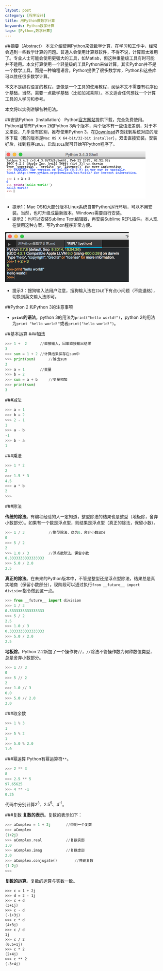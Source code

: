 ```yaml
---
layout: post
category: [程序设计]
title: 用Python做数学计算
keywords: Python数学计算
tags: [Python,数学计算]
---
```


##摘要（Abstract）
本文介绍使用Python来做数学计算，在学习和工作中，经常会遇到一些数学计算的问题。普通人会使用计算器软件，不得不说，计算器太难用了。专业人士可能会使用更强大的工具，如Matlab，但这种重量级工具有时可能并不适用。本文打算使用一个轻量级的工具Python来做计算。其实Python并不是一个数学工具，而是一种编程语言。Python提供了很多数学库，Python和这些库可以胜任很多数学计算。

本文不是编程语言的教程，更像是一个工具的使用教程，阅读本文不需要有程序设计基础，当然，需要一点数学基础（比如加减乘除）。本文适合任何想找一个计算工具的人学习和参考。

本文将以实例讲解各种用法。

##安装Python（Installation）
Python[官方网站](https://www.python.org/)提供下载，完全免费使用。Python目前有Python 2和Python 3两个版本，两个版本有一些语法差别，对于本文来说，几乎没有区别，推荐使用Python 3。在[Download](https://www.python.org/downloads/)界面找到系统对应的版本下载（我的版本是`Mac OS X 64-bit/32-bit installer`），双击直接安装。安装好后，找到程序`IDLE`，启动`IDLE`就可开始写Python程序了。

![Python Shell](/assets/images/2015/python-math-idle.png)

*  提示1：Mac OS和大部分版本Linux系统自带Python运行环境，可以不用安装。当然，也可升级成最新版本。Windows需要自行安装。
*  提示2：也可以安装Sublime Text编辑器，再安装Sublime REPL插件。本人现在使用这种方案，写Python程序非常方便。

![REPL](/assets/images/2015/python-math-sublime.png)

*  提示3：搜狗输入法用户注意，搜狗输入法在`IDLE`下有点小问题（不能退格），切换到英文输入法即可。

##Python 2 和Python 3的注意事项
*  **`print`的语法**。python 3的用法为`print("hello world!")`，python 2的用法为`print "hello world!"`或者`print("hello world!")`。

##基本运算
###加法

```python
>>> 1 +  2		//直接输入，回车直接输出结果
3
>>> sum = 1 + 2	//计算结果保存在sum中
>>> print(sum)		//输出sum
3
>>> a = 1		//变量
>>> b = 2
>>> sum = a + b 	//变量相加
>>> print(sum)
3
```

###减法

```python
>>> a = 1
>>> b = 2
>>> 2 - 1
1
>>> a - b
-1
>>> b - a
1
```

###乘法

```python
>>> 1 * 2
2
>>> 1.5 * 3
4.5
>>> a * b
2
>>> 
```

###除法

**传统的除法**。有编程经验的人一定知道，整型除法的结果也是整型（地板除，舍弃小数部分）。如果有一个数是浮点型，则结果是浮点型（真正的除法，保留小数）。

```python
>>> 1 / 3			//整型除法，商为0，舍弃小数部分
0	
>>> 5 / 2
2	
>>> 1.0 / 3			//浮点数除法，保留小数
0.3333333333333333
>>> 5.0 / 2.0
2.5
```

**真正的除法**。在未来的Python版本中，不管是整型还是浮点型除法，结果总是真实地商（保留小数部分），现阶段可以通过执行`from __future__ import division`指令做到这一点。

```python
>>> from __future__ import division
>>> 1 / 3
0.3333333333333333
>>> 5 / 2
2.5
>>> 1.0 / 3
0.3333333333333333
>>> 5.0 / 2.0
2.5
```

**地板除**。Python 2.2新加了一个操作符`//`，`//`除法不管操作数为何种数值类型，总是舍弃小数部分。

```python
>>> 1 // 3
0
>>> 5 // 2
2
>>> 1.0 // 3
0.0
>>> 5.0 // 2.0
2.0
```

###取余数

```python
>>> 1 % 3
1
>>> 5 % 2
1
>>> 5.0 % 2.0
1.0
```

###幂运算
Python有幂运算符`**`。

```python
>>> 2 ** 3
8
>>> 2.5 ** 5
97.65625
>>> 4 ** -1
0.25
```

代码中分别计算2<sup>3</sup>、2.5<sup>5</sup>、4<sup>-1</sup>。

###复数
**复数的表示**。复数的表示如下：

```python
>>> aComplex = 1 + 2j		//申明一个复数
>>> aComplex
(1+2j)
>>> aComplex.real 			//复数实部
1.0
>>> aComplex.imag 			//复数虚部
2.0
>>> aComplex.conjugate()		//共轭复数
(1-2j)
>>> 
```

**复数的运算**。复数的运算与实数一致。

```
>>> c = 1 + 2j
>>> d = 2 - 1j
>>> c + d
(3+1j)
>>> c - d
(-1+3j)
>>> c * d
(4+3j)
>>> c / d
1j
>>> c / 2
(0.5+1j)
>>> c * 2
(2+4j)
>>> c ** 2
(-3+4j)
```


